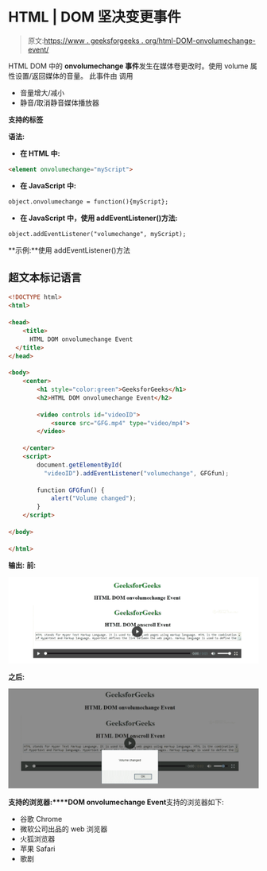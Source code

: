 # HTML | DOM 坚决变更事件

> 原文:[https://www . geeksforgeeks . org/html-DOM-onvolumechange-event/](https://www.geeksforgeeks.org/html-dom-onvolumechange-event/)

HTML DOM 中的 **onvolumechange 事件**发生在媒体卷更改时。使用 volume 属性设置/返回媒体的音量。
此事件由
调用

*   音量增大/减小
*   静音/取消静音媒体播放器

**支持的标签**

**语法:**

*   **在 HTML 中:**

```html
<element onvolumechange="myScript">
```

*   **在 JavaScript 中:**

```html
object.onvolumechange = function(){myScript};
```

*   **在 JavaScript 中，使用 addEventListener()方法:**

```html
object.addEventListener("volumechange", myScript);
```

**示例:**使用 addEventListener()方法

## 超文本标记语言

```html
<!DOCTYPE html>
<html>

<head>
    <title>
      HTML DOM onvolumechange Event
  </title>
</head>

<body>
    <center>
        <h1 style="color:green">GeeksforGeeks</h1>
        <h2>HTML DOM onvolumechange Event</h2>

        <video controls id="videoID">
            <source src="GFG.mp4" type="video/mp4">
        </video>

    </center>
    <script>
        document.getElementById(
          "videoID").addEventListener("volumechange", GFGfun);

        function GFGfun() {
            alert("Volume changed");
        }
    </script>

</body>

</html>
```

**输出:**
**前:**

![](img/5656b40244b0d5ced09fad8b5042dba0.png)

**之后:**

![](img/adb5cf1369e7c4071b01daa10302c5be.png)

**支持的浏览器:****DOM onvolumechange Event**支持的浏览器如下:

*   谷歌 Chrome
*   微软公司出品的 web 浏览器
*   火狐浏览器
*   苹果 Safari
*   歌剧